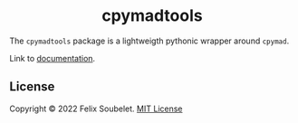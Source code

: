 <h1 align="center">
  <b>cpymadtools</b>
</h1>


The `cpymadtools` package is a lightweigth pythonic wrapper around `cpymad`.


Link to [documentation].

## License

Copyright &copy; 2022 Felix Soubelet. [MIT License](LICENSE)

[documentation]: https://fsoubelet.github.io/cpymadtools/

